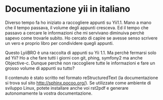 Documentazione yii in italiano
==============================

Diverso tempo fa ho iniziato a raccogliere appunti su Yii1.1. Mano a mano che il
tempo passava, il volume degli appunti cresceva. Ed il tempo che passavo a
cercare le informazioni che mi servivano diminuiva perchè sapevo come trovarle
subito. Ho cercato di capire se avesse senso scrivere un vero e proprio libro
per condividere quegli appunti.

Questo LyiiBRO è una raccolta di appunti su Yii 1.1. Ma perchè fermarsi solo ad
Yii? Ho a che fare tutti i giorni con git, phing, symfony2 ma anche Objective-c.
Dunque perchè non raccogliere tutte le informazioni e fare un grosso volume di 
appunti su tutto?

Il contenuto è stato scritto nel formato reStructuredText (la documentazione si
trova sul sito http://sphinx.pocoo.org/). Se utilizzate come ambiente di 
sviluppo Linux, potete installare anche voi rst2pdf e generare autonomamente la 
vostra documentazione.